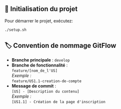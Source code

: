 ## 🚀 Initialisation du projet

Pour démarrer le projet, exécutez:

```bash
./setup.sh
```

## 🏷️ Convention de nommage GitFlow

- **Branche principale** : `develop`
- **Branche de fonctionnalité** :  
    `feature/[nom_de_l'US]`  
    _Exemple&nbsp;:_  
    `feature/US1.1-creation-de-compte`
- **Message de commit** :  
    `[US] - [Description du contenu]`  
    _Exemple&nbsp;:_  
    `[US1.1] - Création de la page d'inscription`